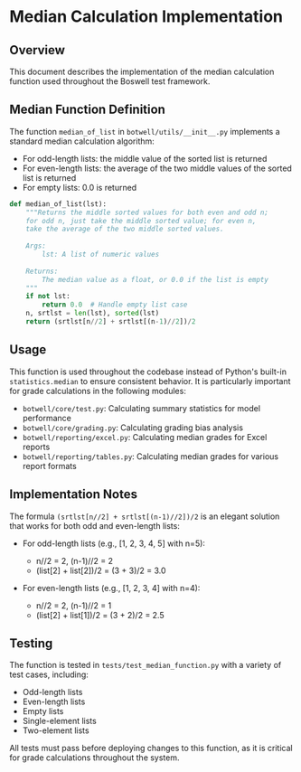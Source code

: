 # Median Calculation Implementation

## Overview
This document describes the implementation of the median calculation function used throughout the Boswell test framework.

## Median Function Definition
The function `median_of_list` in `botwell/utils/__init__.py` implements a standard median calculation algorithm:

- For odd-length lists: the middle value of the sorted list is returned
- For even-length lists: the average of the two middle values of the sorted list is returned
- For empty lists: 0.0 is returned

```python
def median_of_list(lst):
    """Returns the middle sorted values for both even and odd n;
    for odd n, just take the middle sorted value; for even n,
    take the average of the two middle sorted values.
    
    Args:
        lst: A list of numeric values
        
    Returns:
        The median value as a float, or 0.0 if the list is empty
    """
    if not lst:
        return 0.0  # Handle empty list case
    n, srtlst = len(lst), sorted(lst)
    return (srtlst[n//2] + srtlst[(n-1)//2])/2
```

## Usage
This function is used throughout the codebase instead of Python's built-in `statistics.median` to ensure consistent behavior. It is particularly important for grade calculations in the following modules:

- `botwell/core/test.py`: Calculating summary statistics for model performance
- `botwell/core/grading.py`: Calculating grading bias analysis
- `botwell/reporting/excel.py`: Calculating median grades for Excel reports
- `botwell/reporting/tables.py`: Calculating median grades for various report formats

## Implementation Notes
The formula `(srtlst[n//2] + srtlst[(n-1)//2])/2` is an elegant solution that works for both odd and even-length lists:

- For odd-length lists (e.g., [1, 2, 3, 4, 5] with n=5):
  - n//2 = 2, (n-1)//2 = 2
  - (list[2] + list[2])/2 = (3 + 3)/2 = 3.0

- For even-length lists (e.g., [1, 2, 3, 4] with n=4):
  - n//2 = 2, (n-1)//2 = 1
  - (list[2] + list[1])/2 = (3 + 2)/2 = 2.5

## Testing
The function is tested in `tests/test_median_function.py` with a variety of test cases, including:
- Odd-length lists
- Even-length lists
- Empty lists
- Single-element lists
- Two-element lists

All tests must pass before deploying changes to this function, as it is critical for grade calculations throughout the system.